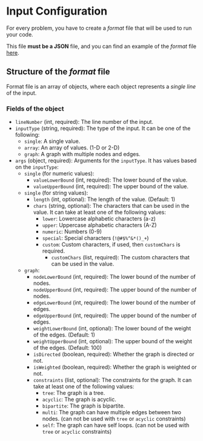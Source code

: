 # Input Configuration

For every problem, you have to create a _format_ file that will be used to run your code.

This file **must be a JSON** file, and you can find an example of the _format_ file [here](sample_format.json).

## Structure of the _format_ file

Format file is an array of objects, where each object represents a _single line_ of the input.

### Fields of the object

- `lineNumber` (int, required): The line number of the input.
- `inputType` (string, required): The type of the input. It can be one of the following:
  - `single`: A single value.
  - `array`: An array of values. (1-D or 2-D)
  - `graph`: A graph with multiple nodes and edges.
- `args` (object, required): Arguments for the `inputType`. It has values based on the `inputType`:
  - `single` (for numeric values):
    - `valueLowerBound` (int, required): The lower bound of the value.
    - `valueUpperBound` (int, required): The upper bound of the value.
  - `single` (for string values):
    - `length` (int, optional): The length of the value. (Default: 1)
    - `chars` (string, optional): The characters that can be used in the value. It can take at least one of the following values:
      - `lower`: Lowercase alphabetic characters (a-z)
      - `upper`: Uppercase alphabetic characters (A-Z)
      - `numeric`: Numbers (0-9)
      - `special`: Special characters (`!@#$%^&*()_+`)
      - `custom`: Custom characters, if used, then `customChars` is required.
        - `customChars` (list, required): The custom characters that can be used in the value.
  - `graph`:
    - `nodeLowerBound` (int, required): The lower bound of the number of nodes.
    - `nodeUpperBound` (int, required): The upper bound of the number of nodes.
    - `edgeLowerBound` (int, required): The lower bound of the number of edges.
    - `edgeUpperBound` (int, required): The upper bound of the number of edges.
    - `weightLowerBound` (int, optional): The lower bound of the weight of the edges. (Default: 1)
    - `weightUpperBound` (int, optional): The upper bound of the weight of the edges. (Default: 100)
    - `isDirected` (boolean, required): Whether the graph is directed or not.
    - `isWeighted` (boolean, required): Whether the graph is weighted or not.
    - `constraints` (list, optional): The constraints for the graph. It can take at least one of the following values:
      - `tree`: The graph is a tree.
      - `acyclic`: The graph is acyclic.
      - `bipartite`: The graph is bipartite.
      - `multi`: The graph can have multiple edges between two nodes. (can not be used with `tree` or `acyclic` constraints)
      - `self`: The graph can have self loops. (can not be used with `tree` or `acyclic` constraints)

